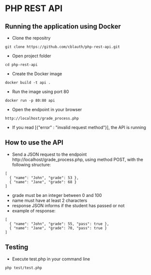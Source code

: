 # PHP REST API

## Running the application using Docker

* Clone the repositry
```
git clone https://github.com/cblauth/php-rest-api.git
```
* Open project folder
```
cd php-rest-api
```
* Create the Docker image
```
docker build -t api .
```
* Run the image using port 80
```
docker run -p 80:80 api
```
 * Open the endpoint in your browser
```
http://localhost/grade_process.php
```
* If you read [{"error" : "invalid request method"}], the API is running


## How to use the API
* Send a JSON request to the endpoint http://localhost/grade_process.php, using method POST, with the following structure: 
```
[
  { "name": "John", "grade": 53 },
  { "name": "Jane", "grade": 68 }
]
```
* grade must be an integer between 0 and 100
* name must have at least 2 characters
* response JSON informs if the student has passed or not
* example of response:
```
[
  { "name": "John", "grade": 55, "pass": true },
  { "name": "Jane", "grade": 70, "pass": true }
]
```

## Testing

* Execute test.php in your command line
```
php test/test.php
```